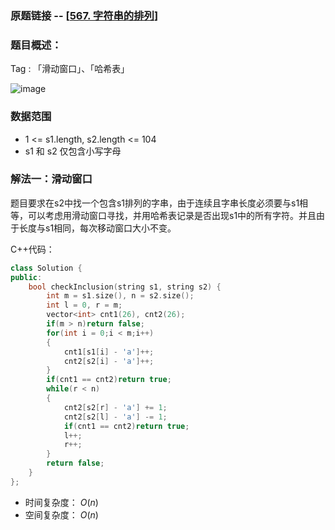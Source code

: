 ### 原题链接 -- [[567. 字符串的排列](https://leetcode.cn/problems/permutation-in-string/)]

### 题目概述：
Tag : 「滑动窗口」、「哈希表」

![image](https://user-images.githubusercontent.com/99656524/227968582-e6484cad-0305-46ea-a431-36bd6a180118.png)

### 数据范围
* 1 <= s1.length, s2.length <= 104
* s1 和 s2 仅包含小写字母

### 解法一：滑动窗口
题目要求在s2中找一个包含s1排列的字串，由于连续且字串长度必须要与s1相等，可以考虑用滑动窗口寻找，并用哈希表记录是否出现s1中的所有字符。并且由于长度与s1相同，每次移动窗口大小不变。

C++代码：
```cpp
class Solution {
public:
    bool checkInclusion(string s1, string s2) {
        int m = s1.size(), n = s2.size();
        int l = 0, r = m;
        vector<int> cnt1(26), cnt2(26);
        if(m > n)return false;
        for(int i = 0;i < m;i++)
        {
            cnt1[s1[i] - 'a']++;
            cnt2[s2[i] - 'a']++;
        }
        if(cnt1 == cnt2)return true;
        while(r < n)
        {
            cnt2[s2[r] - 'a'] += 1;
            cnt2[s2[l] - 'a'] -= 1;
            if(cnt1 == cnt2)return true;
            l++;
            r++;
        }
        return false;
    }
};
```
* 时间复杂度： $O(n)$
* 空间复杂度： $O(n)$ 

